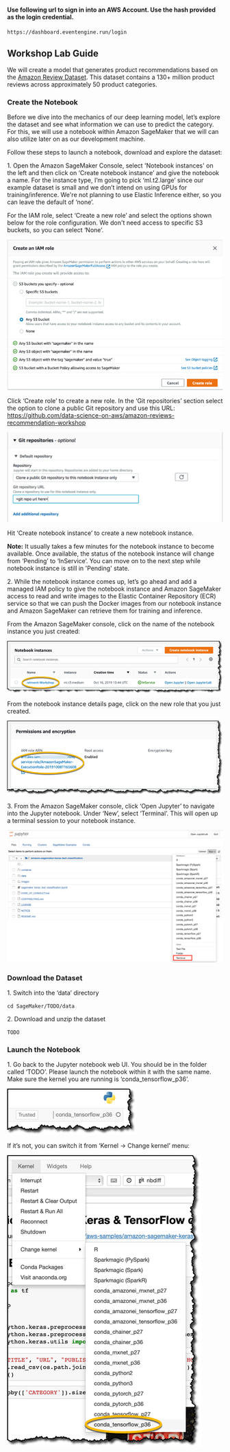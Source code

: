 #### Use following url to sign in into an AWS Account. Use the hash provided as the login credential. 

```
https://dashboard.eventengine.run/login
```

## Workshop Lab Guide

We will create a model that generates product recommendations based on the [Amazon Review Dataset](https://s3.amazonaws.com/amazon-reviews-pds/readme.html).  This dataset contains a 130+ million product reviews across approximately 50 product categories.

### Create the Notebook

Before we dive into the mechanics of our deep learning model, let’s explore the dataset and see what information we can use to predict the category. For this, we will use a notebook within Amazon SageMaker that we will can also utilize later on as our development machine.

Follow these steps to launch a notebook, download and explore the dataset:

1\. Open the Amazon SageMaker Console, select 'Notebook instances' on the left and then click on ‘Create notebook instance’ and give the notebook a name. For the instance type, I’m going to pick ‘ml.t2.large’ since our example dataset is small and we don’t intend on using GPUs for training/inference.  We're not planning to use Elastic Inference either, so you can leave the default of ‘none’.

For the IAM role, select ‘Create a new role’ and select the options shown below for the role configuration.  We don't need access to specific S3 buckets, so you can select ‘None’.

![Amazon SageMaker IAM Role](/images/sm-keras-1.png)

Click ‘Create role’ to create a new role. In the ‘Git repositories’ section select the option to clone a public Git repository and use this URL: https://github.com/data-science-on-aws/amazon-reviews-recommendation-workshop

![Amazon SageMaker Git Repo](/images/sm-keras-git.png)

Hit ‘Create notebook instance’ to create a new notebook instance.

**Note:** It usually takes a few minutes for the notebook instance to become available. Once available, the status of the notebook instance will change from ‘Pending’ to ‘InService’. You can move on to the next step while notebook instance is still in 'Pending' state.

2\. While the notebook instance comes up, let’s go ahead and add a managed IAM policy to give the notebook instance and Amazon SageMaker access to read and write images to the Elastic Container Repository (ECR) service so that we can push the Docker images from our notebook instance and Amazon SageMaker can retrieve them for training and inference.

From the Amazon SageMaker console, click on the name of the notebook instance you just created:

![SageMaker console instance list](/images/sagemaker-notebook-list.png)

From the notebook instance details page, click on the new role that you just created.

![SageMaker console instance details](/images/sagemaker-notebook-permissions.png)

3\.	From the Amazon SageMaker console, click ‘Open Jupyter’ to navigate into the Jupyter notebook. Under ‘New’, select ‘Terminal’. This will open up a terminal session to your notebook instance.

![SageMaker Notebook Terminal](/images/sm-keras-new-terminal.png)

### Download the Dataset

1\.	Switch into the ‘data’ directory

```
cd SageMaker/TODO/data
```

2\. Download and unzip the dataset

```
TODO
```

### Launch the Notebook
1\. Go back to the Jupyter notebook web UI. You should be in the folder called ‘TODO’. Please launch the notebook within it with the same name. Make sure the kernel you are running is ‘conda_tensorflow_p36’.

![SageMaker notebook kernel](/images/sagemaker-notebook-kernel.png)

If it’s not, you can switch it from ‘Kernel -> Change kernel’ menu:

![SageMaker notebook change kernel](/images/sagemaker-notebook-kernel-change.png)
